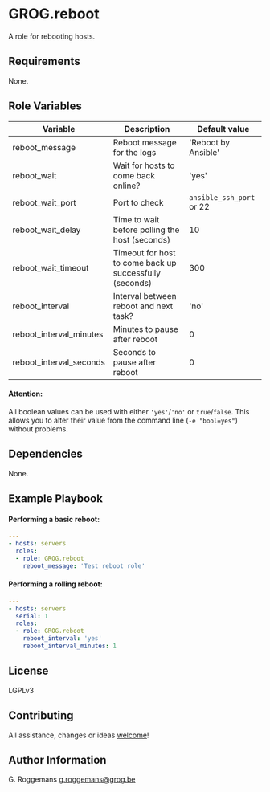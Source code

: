 # GROG.reboot

A role for rebooting hosts.

## Requirements

None.

## Role Variables

| Variable | Description | Default value |
|----------|-------------|---------------|
| reboot_message | Reboot message for the logs | 'Reboot by Ansible' |
| reboot_wait | Wait for hosts to come back online? | 'yes' |
| reboot_wait_port | Port to check | `ansible_ssh_port` or 22 |
| reboot_wait_delay | Time to wait before polling the host (seconds) | 10 |
| reboot_wait_timeout | Timeout for host to come back up successfully (seconds) | 300 |
| reboot_interval | Interval between reboot and next task? | 'no' |
| reboot_interval_minutes | Minutes to pause after reboot | 0 |
| reboot_interval_seconds | Seconds to pause after reboot | 0 |

#### Attention:
All boolean values can be used with either `'yes'`/`'no'` or `true`/`false`.
This allows you to alter their value from the command line (`-e "bool=yes"`)
without problems.

## Dependencies

None.

## Example Playbook

#### Performing a basic reboot:

```yaml
---
- hosts: servers
  roles:
  - role: GROG.reboot
    reboot_message: 'Test reboot role'
```

#### Performing a rolling reboot:

```yaml
---
- hosts: servers
  serial: 1
  roles:
  - role: GROG.reboot
    reboot_interval: 'yes'
    reboot_interval_minutes: 1
```

## License

LGPLv3

## Contributing

All assistance, changes or ideas [welcome](https://github.com/GROG/ansible-role-reboot/issues)!

## Author Information

G. Roggemans <g.roggemans@grog.be>
